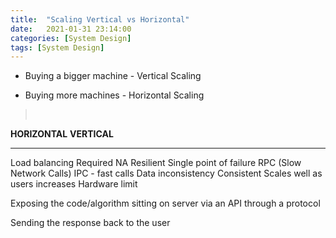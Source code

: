 ```yaml
---
title:  "Scaling Vertical vs Horizontal"
date:   2021-01-31 23:14:00
categories: [System Design]
tags: [System Design]
---
```

-   Buying a bigger machine - Vertical Scaling

-   Buying more machines - Horizontal Scaling

>  

  **HORIZONTAL**                   **VERTICAL**
  -------------------------------- -------------------------
  Load balancing Required          NA
  Resilient                        Single point of failure
  RPC (Slow Network Calls)         IPC - fast calls
  Data inconsistency               Consistent
  Scales well as users increases   Hardware limit

Exposing the code/algorithm sitting on server via an API through a
protocol


Sending the response back to the user
